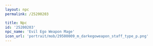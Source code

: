 ```yaml
---
layout: npc
permalink: /25200203

title: Npc
id: '25200203'
npc_name: 'Evil Ego Weapon Mage'
icon_url: 'portrait/mob/29500009_m_darkegoweapon_staff_type_p.png'
---
```

